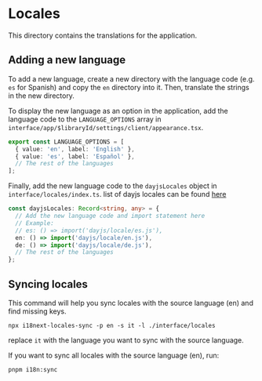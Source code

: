 
# Locales

This directory contains the translations for the application.

## Adding a new language

To add a new language, create a new directory with the language code (e.g. `es` for Spanish) and copy the `en` directory into it. Then, translate the strings in the new directory.

To display the new language as an option in the application, add the language code to the `LANGUAGE_OPTIONS` array in `interface/app/$libraryId/settings/client/appearance.tsx`.

```ts
export const LANGUAGE_OPTIONS = [
  { value: 'en', label: 'English' },
  { value: 'es', label: 'Español' },
  // The rest of the languages
];
```
Finally, add the new language code to the `dayjsLocales` object in `interface/locales/index.ts`. list of dayjs locales can be found [here](https://cdn.jsdelivr.net/npm/dayjs@1/locale.json)

```ts
const dayjsLocales: Record<string, any> = {
  // Add the new language code and import statement here
  // Example:
  // es: () => import('dayjs/locale/es.js'),
  en: () => import('dayjs/locale/en.js'),
  de: () => import('dayjs/locale/de.js'),
  // The rest of the languages
};
```

## Syncing locales

This command will help you sync locales with the source language (en) and find missing keys.

`npx i18next-locales-sync -p en -s it -l ./interface/locales`

replace `it` with the language you want to sync with the source language.

If you want to sync all locales with the source language (en), run:

`pnpm i18n:sync`
